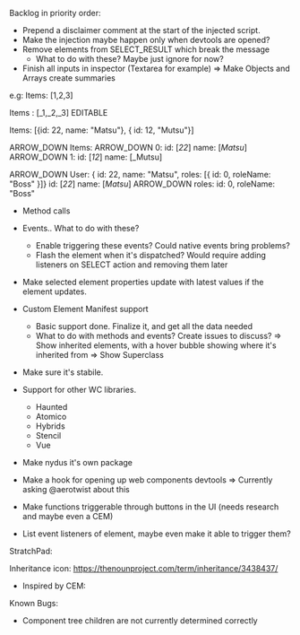Backlog in priority order:

- Prepend a disclaimer comment at the start of the injected script.
- Make the injection maybe happen only when devtools are opened? 
- Remove elements from SELECT_RESULT which break the message
    - What to do with these? Maybe just ignore for now?
- Finish all inputs in inspector (Textarea for example)
=> Make Objects and Arrays create summaries

e.g: Items: [1,2,3] 

Items : [_1,_2,_3] EDITABLE

Items: [{id: 22, name: "Matsu"}, { id: 12, "Mutsu"}]

ARROW_DOWN Items:
               ARROW_DOWN 0:
                            id: [_22_]
                            name: [_Matsu_]
               ARROW_DOWN 1:
                            id: [_12_]
                            name: [_Mutsu]


ARROW_DOWN User: { id: 22, name: "Matsu", roles: [{ id: 0, roleName: "Boss" }]}
                id: [_22_]
                name: [_Matsu_]
     ARROW_DOWN roles:
                    id: 0,
                    roleName: "Boss"
            

- Method calls
- Events.. What to do with these?
    - Enable triggering these events? Could native events bring problems?
    - Flash the element when it's dispatched? Would require adding listeners on SELECT action and removing them later
- Make selected element  properties update with latest values if the element updates.

- Custom Element Manifest support
    - Basic support done. Finalize it, and get all the data needed
    - What to do with methods and events? Create issues to discuss?
=> Show inherited elements, with a hover bubble showing where it's inherited from
=> Show Superclass

- Make sure it's stabile.
- Support for other WC libraries. 
    - Haunted
    - Atomico
    - Hybrids
    - Stencil
    - Vue

- Make nydus it's own package
- Make a hook for opening up web components devtools => Currently asking @aerotwist about this
- Make functions triggerable through buttons in the UI (needs research and maybe even a CEM)
- List event listeners of element, maybe even make it able to trigger them?


StratchPad:

Inheritance icon: 
https://thenounproject.com/term/inheritance/3438437/


- Inspired by CEM:



Known Bugs:

- Component tree children are not currently determined correctly

